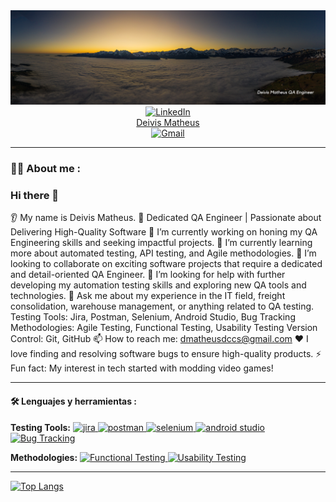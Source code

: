 
<div id="header" align="center">
<img decoding="async" src="https://github.com/dmatheusdccs/dmatheusdccs/blob/main/Yellow%20%26%20Black%20Simple%20Profile%20LinkedIn%20Banner.png" 
width="800"/>
</div>

<div id="badges" align="center">
  
<a href="https://www.linkedin.com/in/deivismatheusdccs1234/">
<img src="https://img.shields.io/badge/LinkedIn-blue?style=flat&logo=linkedin&logoColor=white" alt="LinkedIn" />
</a>


<div class="badge-base LI-profile-badge" data-locale="en_US" data-size="medium" data-theme="dark" data-type="VERTICAL" data-vanity="deivismatheusdccs1234" data-version="v1"><a class="badge-base__link LI-simple-link" href="https://www.linkedin.com/in/deivismatheusdccs1234?trk=profile-badge">Deivis Matheus</a></div>
              

<a href="mailto:dmatheusdccs@gmail.com">
  <img src="https://img.shields.io/badge/Gmail-D14836?style=for-the-badge&logo=gmail&logoColor=white" alt="Gmail" />
</a>

---
 <div id="header" align="left">

### :man_technologist: About me :

### Hi there 👋

👂 My name is Deivis Matheus. 
👩 Dedicated QA Engineer | Passionate about Delivering High-Quality Software
🔭 I’m currently working on honing my QA Engineering skills and seeking impactful projects.
🌱 I’m currently learning more about automated testing, API testing, and Agile methodologies. 
🤝 I’m looking to collaborate on exciting software projects that require a dedicated and detail-oriented QA Engineer.
🤔 I’m looking for help with further developing my automation testing skills and exploring new QA tools and technologies.
💬 Ask me about my experience in the IT field, freight consolidation, warehouse management, or anything related to QA testing.
   Testing Tools: Jira, Postman, Selenium, Android Studio, Bug Tracking
   Methodologies: Agile Testing, Functional Testing, Usability Testing
   Version Control: Git, GitHub
📫 How to reach me:  dmatheusdccs@gmail.com
❤️ I love finding and resolving software bugs to ensure high-quality products.
⚡ Fun fact: My interest in tech started with modding video games!
 
---

#### :hammer_and_wrench: Lenguajes y herramientas :

**Testing Tools:**
<a href="https://www.atlassian.com/software/jira" target="_blank">
    <img decoding="async" src="https://img.shields.io/badge/Jira-0052CC?style=for-the-badge&logo=jira&logoColor=white" alt="jira"/>
  </a>
  <a href="https://www.postman.com/" target="_blank">
    <img decoding="async" src="https://img.shields.io/badge/Postman-FF6C37?style=for-the-badge&logo=postman&logoColor=white" alt="postman"/>
  </a>
  <a href="https://www.selenium.dev/" target="_blank">
    <img decoding="async" src="https://img.shields.io/badge/Selenium-43B02A?style=for-the-badge&logo=selenium&logoColor=white" alt="selenium"/>
  </a>
  <a href="https://developer.android.com/studio" target="_blank">
    <img decoding="async" src="https://img.shields.io/badge/Android%20Studio-3DDC84?style=for-the-badge&logo=android-studio&logoColor=white" alt="android studio"/>
  </a>
  <a href="URL_DE_TU_HERRAMIENTA_DE_BUG_TRACKING" target="_blank">
    <img decoding="async" src="https://img.shields.io/badge/Bug%20Tracking-blue?style=for-the-badge&logo=bug&logoColor=white" alt="Bug Tracking" />
  </a>

**Methodologies:**
<a href="URL_DE_UN_ARTICULO_SOBRE_PRUEBAS_FUNCIONALES" target="_blank">
  <img decoding="async" src="https://img.shields.io/badge/Functional%20Testing-green?style=for-the-badge&logo=check-circle&logoColor=white" alt="Functional Testing" />
</a>
<a href="URL_DE_UN_ARTICULO_SOBRE_PRUEBAS_DE_USABILIDAD" target="_blank">
  <img decoding="async" src="https://img.shields.io/badge/Usability%20Testing-purple?style=for-the-badge&logo=accessibility&logoColor=white" alt="Usability Testing" />
</a>

  
---


[![Top Langs](https://github-readme-stats.vercel.app/api/top-langs/?username=noelianav91&layout=compact&theme=vision-friendly-dark)](https://github.com/anuraghazra/github-readme-stats)






